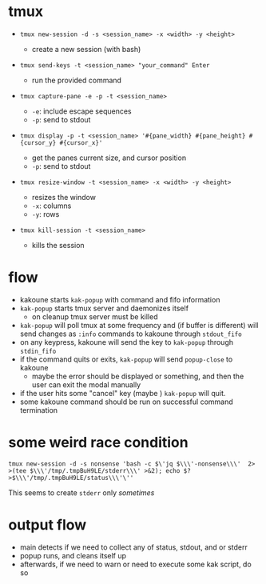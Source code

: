# tmux

- `tmux new-session -d -s <session_name> -x <width> -y <height>`
  - create a new session (with bash)
- `tmux send-keys -t <session_name> "your_command" Enter`
  - run the provided command
- `tmux capture-pane -e -p -t <session_name>`
  - `-e`: include escape sequences
  - `-p`: send to stdout
- `tmux display -p -t <session_name> '#{pane_width} #{pane_height} #{cursor_y} #{cursor_x}'`
  - get the panes current size, and cursor position
  - `-p`: send to stdout

- `tmux resize-window -t <session_name> -x <width> -y <height>`
  - resizes the window
  - `-x`: columns
  - `-y`: rows

- `tmux kill-session -t <session_name>`
  - kills the session


# flow
- kakoune starts `kak-popup` with command and fifo information
- `kak-popup` starts tmux server and daemonizes itself
  - on cleanup tmux server must be killed
- `kak-popup` will poll tmux at some frequency and (if buffer is different) will
  send changes as `:info` commands to kakoune through `stdout_fifo`
- on any keypress, kakoune will send the key to `kak-popup` through `stdin_fifo`
- if the command quits or exits, `kak-popup` will send `popup-close` to kakoune
  - maybe the error should be displayed or something, and then the user can exit
    the modal manually
- if the user hits some "cancel" key (maybe <esc>) `kak-popup` will quit.
- some kakoune command should be run on successful command termination

# some weird race condition
```fish
tmux new-session -d -s nonsense 'bash -c $\'jq $\\\'-nonsense\\\'  2> >(tee $\\\'/tmp/.tmpBuH9LE/stderr\\\' >&2); echo $? >$\\\'/tmp/.tmpBuH9LE/status\\\'\''
```
This seems to create `stderr` only _sometimes_

# output flow
- main detects if we need to collect any of status, stdout, and or stderr
- popup runs, and cleans itself up
- afterwards, if we need to warn or need to execute some kak script, do so

